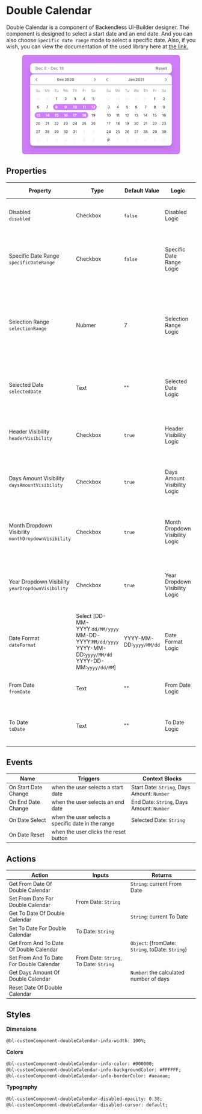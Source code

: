# Double Calendar
Double Calendar is a component of Backendless UI-Builder designer. The component is designed to select a start date and an end date. And you can also choose `Specific date range` mode to select a specific date. Also, if you wish, you can view the documentation of the used library here at [the link.](https://reactdatepicker.com/)

<p align="center">
  <img alt="main thumbnail" height="263" src="./thumbnail.png" width="420"/>
</p>

## Properties

| Property                                                | Type                                                                                                                 | Default Value           | Logic                           | Data Binding | UI Setting | Description                                                                                                           |
|---------------------------------------------------------|----------------------------------------------------------------------------------------------------------------------|-------------------------|---------------------------------|--------------|------------|-----------------------------------------------------------------------------------------------------------------------|
| Disabled<br/>`disabled`                                 | Checkbox                                                                                                             | `false`                 | Disabled Logic                  | YES          | YES        | This handler allows you to disable a component.                                                                       |
| Specific Date Range<br/>`specificDateRange`             | Checkbox                                                                                                             | `false`                 | Specific Date Range Logic       | YES          | YES        | This handler allows you to select the date selection mode in a range.                                                 |
| Selection Range<br/>`selectionRange`                    | Nubmer                                                                                                               | 7                       | Selection Range Logic           | YES          | YES        | This handler allows you to specify a date selection range. This will work if you select a `Specific Date Range` mode. |
| Selected Date<br/>`selectedDate`                        | Text                                                                                                                 | ""                      | Selected Date Logic             | YES          | YES        | This handler allows you to specify the default selected date.                                                         |
| Header Visibility<br/>`headerVisibility`                | Checkbox                                                                                                             | `true`                  | Header Visibility Logic         | YES          | YES        | This handler allows you to control the display of the header.                                                         |
| Days Amount Visibility<br/>`daysAmountVisibility`       | Checkbox                                                                                                             | `true`                  | Days Amount Visibility Logic    | NO           | YES        | This handler allows you to display the amount days in the header.                                                     |
| Month Dropdown Visibility<br/>`monthDropdownVisibility` | Checkbox                                                                                                             | `true`                  | Month Dropdown Visibility Logic | NO           | YES        | This handler allows you to add a month dropdown to the component.                                                     |
| Year Dropdown Visibility<br/>`yearDropdownVisibility`   | Checkbox                                                                                                             | `true`                  | Year Dropdown Visibility Logic  | NO           | YES        | This handler allows you to add a year dropdown to the component.                                                      |
| Date Format<br/>`dateFormat`                            | Select [DD-MM-YYYY:`dd/MM/yyyy`<br/>MM-DD-YYYY:`MM/dd/yyyy`<br/>YYYY-MM-DD:`yyyy/MM/dd`<br/>YYYY-DD-MM:`yyyy/dd/MM`] | YYYY-MM-DD:`yyyy/MM/dd` | Date Format Logic               | YES          | YES        | This handler allows you to set a custom date format.                                                                  |
| From Date<br/>`fromDate`                                | Text                                                                                                                 | ""                      | From Date Logic                 | YES          | YES        | This handler allows you to specify a start date.                                                                      |
| To Date<br/>`toDate`                                    | Text                                                                                                                 | ""                      | To Date Logic                   | YES          | YES        | This handler allows you to specify an end date.                                                                       |
## Events

| Name                 | Triggers                                           | Context Blocks                              |
|----------------------|----------------------------------------------------|---------------------------------------------|
| On Start Date Change | when the user selects a start date                 | Start Date: `String`, Days Amount: `Number` |
| On End Date Change   | when the user selects an end date                  | End Date: `String`, Days Amount: `Number`   |
| On Date Select       | when the user selects a specific date in the range | Selected Date: `String`                     |
| On Date Reset        | when the user clicks the reset button              |                                             |

## Actions

| Action                                   | Inputs                                 | Returns                                          |
|------------------------------------------|----------------------------------------|--------------------------------------------------|
| Get From Date Of Double Calendar         |                                        | `String`: current From Date                      |
| Set From Date For Double Calendar        | From Date: `String`                    |                                                  |
| Get To Date Of Double Calendar           |                                        | `String`: current To Date                        |
| Set To Date For Double Calendar          | To Date: `String`                      |                                                  |
| Get From And To Date Of Double Calendar  |                                        | `Object`: {fromDate: `String`, toDate: `String`} |
| Set From And To Date For Double Calendar | From Date: `String`, To Date: `String` |                                                  |
| Get Days Amount Of Double Calendar       |                                        | `Number`: the calculated number of days          |
| Reset Date Of Double Calendar            |                                        |                                                  |

## Styles

**Dimensions**
````
@bl-customComponent-doubleCalendar-info-width: 100%;
````

**Colors**
````
@bl-customComponent-doubleCalendar-info-color: #000000;
@bl-customComponent-doubleCalendar-info-backgroundColor: #FFFFFF;
@bl-customComponent-doubleCalendar-info-borderColor: #aeaeae;
````

**Typography**
```
@bl-customComponent-doubleCalendar-disabled-opacity: 0.38;
@bl-customComponent-doubleCalendar-disabled-cursor: default;
```
